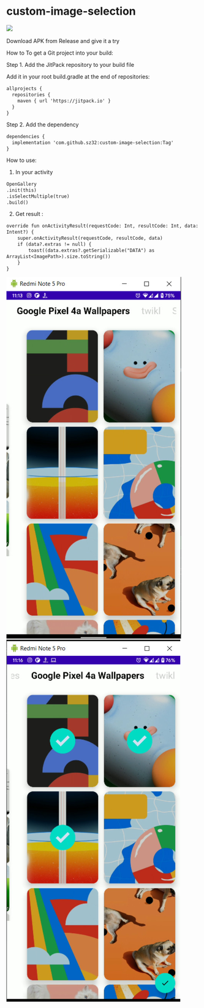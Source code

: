 # custom-image-selection


[![](https://jitpack.io/v/sz32/custom-image-selection.svg)](https://jitpack.io/#sz32/custom-image-selection)

Download APK from Release and give it a try


How to
To get a Git project into your build:


Step 1. Add the JitPack repository to your build file 

Add it in your root build.gradle at the end of repositories:

```
allprojects {
  repositories {
    maven { url 'https://jitpack.io' }
  }
}
```

Step 2. Add the dependency

```
dependencies {
  implementation 'com.github.sz32:custom-image-selection:Tag'
}
```

How to use:

1. In your activity 
```
OpenGallery
.init(this)
.isSelectMultiple(true)
.build()
```
2. Get result :

```
override fun onActivityResult(requestCode: Int, resultCode: Int, data: Intent?) {
    super.onActivityResult(requestCode, resultCode, data)
    if (data?.extras != null) {
        toast((data.extras?.getSerializable("DATA") as ArrayList<ImagePath>).size.toString())
    }
}
```
![](assets/preview-ui.jpeg)
![](assets/preview-ui-2.jpeg)
